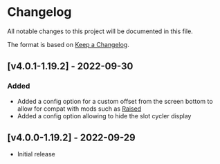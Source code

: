 # Changelog
All notable changes to this project will be documented in this file.

The format is based on [Keep a Changelog].

## [v4.0.1-1.19.2] - 2022-09-30
### Added
- Added a config option for a custom offset from the screen bottom to allow for compat with mods such as [Raised]
- Added a config option allowing to hide the slot cycler display

## [v4.0.0-1.19.2] - 2022-09-29
- Initial release

[Keep a Changelog]: https://keepachangelog.com/en/1.0.0/
[Raised]: https://www.curseforge.com/minecraft/mc-mods/raised
